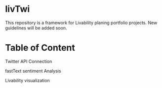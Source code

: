 # livTwi
This repository is a framework for Livability planing portfolio projects. New guidelines will be added soon.

# Table of Content
Twitter API Connection

fastText sentiment Analysis

Livability visualization
